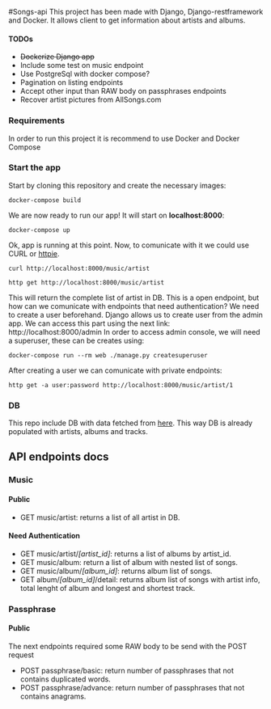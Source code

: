 #Songs-api
This project has been made with Django, Django-restframework and Docker. 
It allows client to get information about artists and albums.  

#### TODOs
- <s>Dockerize Django app</s>
- Include some test on music endpoint 
- Use PostgreSql with docker compose?
- Pagination on listing endpoints 
- Accept other input than RAW body on passphrases endpoints
- Recover artist pictures from AllSongs.com

### Requirements
In order to run this project it is recommend to use Docker and Docker Compose

### Start the app
Start by cloning this repository  and create the necessary images:
```shell script
docker-compose build
```

We are now ready to run our app!
It will start on **localhost:8000**:
```shell script
docker-compose up
```

Ok, app is running at this point. Now, to comunicate with it we could use CURL or [httpie](https://httpie.org/).
```shell script
curl http://localhost:8000/music/artist
```
```shell script
http get http://localhost:8000/music/artist
```

This will return the complete list of artist in DB. This is a open endpoint, 
but how can we comunicate with endpoints that need authentication? We need to create a user beforehand.
Django allows us to create user from the admin app. We can access this part using the next link: http://localhost:8000/admin
In order to access admin console, we will need a superuser, these can be creates using:
```shell script
docker-compose run --rm web ./manage.py createsuperuser
```
After creating a user we can comunicate with private endpoints:
```shell script
http get -a user:password http://localhost:8000/music/artist/1
```

### DB
This repo include DB with data fetched from [here](https://www.sqlitetutorial.net/sqlite-sample-database/).
This way DB is already populated with artists, albums and tracks.  


## API endpoints docs

### Music
#### Public
- GET music/artist: returns a list of all artist in DB.

#### Need Authentication
- GET music/artist/*[artist_id]*: returns a list of albums by artist_id.
- GET music/album: return a list of album with nested list of songs.
- GET music/album/*[album_id]*: returns album  list of songs.
- GET album/*[album_id]*/detail: returns album list of songs with artist info, total
lenght of album and longest and shortest track.

### Passphrase

#### Public
The next endpoints required some RAW body to be send with the POST request

- POST passphrase/basic: return number of passphrases that not contains duplicated words.
- POST passphrase/advance: return number of passphrases that not contains anagrams.